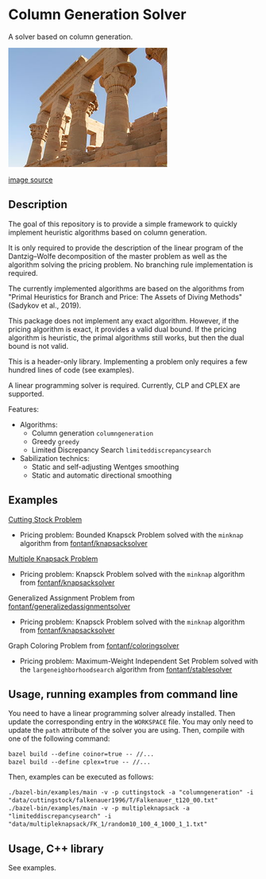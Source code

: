 # Column Generation Solver

A solver based on column generation.

![columngeneration](img/columngeneration.jpg?raw=true "columngeneration")

[image source](https://commons.wikimedia.org/wiki/File:ColonnesPavillonTrajan.jpg)

## Description

The goal of this repository is to provide a simple framework to quickly implement heuristic algorithms based on column generation.

It is only required to provide the description of the linear program of the Dantzig–Wolfe decomposition of the master problem as well as the algorithm solving the pricing problem.
No branching rule implementation is required.

The currently implemented algorithms are based on the algorithms from "Primal Heuristics for Branch and Price: The Assets of Diving Methods" (Sadykov et al., 2019).

This package does not implement any exact algorithm. However, if the pricing algorithm is exact, it provides a valid dual bound.
If the pricing algorithm is heuristic, the primal algorithms still works, but then the dual bound is not valid.

This is a header-only library. Implementing a problem only requires a few hundred lines of code (see examples).

A linear programming solver is required. Currently, CLP and CPLEX are supported.

Features:
* Algorithms:
  * Column generation `columngeneration`
  * Greedy `greedy`
  * Limited Discrepancy Search `limiteddiscrepancysearch`
* Sabilization technics:
  * Static and self-adjusting Wentges smoothing
  * Static and automatic directional smoothing

## Examples

[Cutting Stock Problem](examples/cuttingstock.hpp)
* Pricing problem: Bounded Knapsck Problem solved with the `minknap` algorithm from [fontanf/knapsacksolver](https://github.com/fontanf/knapsacksolver)

[Multiple Knapsack Problem](examples/multipleknapsack.hpp)
* Pricing problem: Knapsck Problem solved with the `minknap` algorithm from [fontanf/knapsacksolver](https://github.com/fontanf/knapsacksolver)

Generalized Assignment Problem from [fontanf/generalizedassignmentsolver](https://github.com/fontanf/generalizedassignmentsolver/blob/master/generalizedassignmentsolver/algorithms/columngeneration.cpp)
* Pricing problem: Knapsck Problem solved with the `minknap` algorithm from [fontanf/knapsacksolver](https://github.com/fontanf/knapsacksolver)

<!--Geometrical Cutting Stock and Variable-sized Bin Packing Problems from [fontanf/packingsolver](https://github.com/fontanf/packingsolver)-->
<!--* Pricing problem: Geometrical Knapsack Problems solved with the algorithms from the same repository-->

Graph Coloring Problem from [fontanf/coloringsolver](https://github.com/fontanf/coloringsolver/blob/master/coloringsolver/algorithms/columngeneration.cpp)
* Pricing problem: Maximum-Weight Independent Set Problem solved with the `largeneighborhoodsearch` algorithm from [fontanf/stablesolver](https://github.com/fontanf/stablesolver)

## Usage, running examples from command line

You need to have a linear programming solver already installed. Then update the corresponding entry in the `WORKSPACE` file. You may only need to update the `path` attribute of the solver you are using. Then, compile with one of the following command:
```shell
bazel build --define coinor=true -- //...
bazel build --define cplex=true -- //...
```

Then, examples can be executed as follows:
```shell
./bazel-bin/examples/main -v -p cuttingstock -a "columngeneration" -i "data/cuttingstock/falkenauer1996/T/Falkenauer_t120_00.txt"
./bazel-bin/examples/main -v -p multipleknapsack -a "limiteddiscrepancysearch" -i "data/multipleknapsack/FK_1/random10_100_4_1000_1_1.txt"
```

## Usage, C++ library

See examples.

